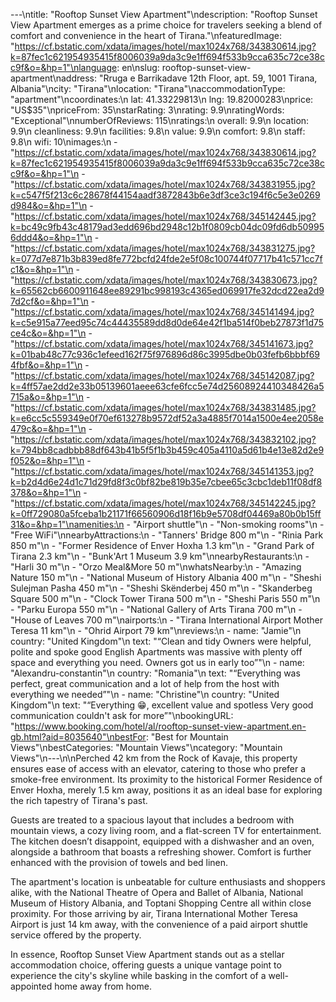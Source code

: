 ---\ntitle: "Rooftop Sunset View Apartment"\ndescription: "Rooftop Sunset View Apartment emerges as a prime choice for travelers seeking a blend of comfort and convenience in the heart of Tirana."\nfeaturedImage: "https://cf.bstatic.com/xdata/images/hotel/max1024x768/343830614.jpg?k=87fec1c621954935415f8006039a9da3c9e1ff694f533b9cca635c72ce38cc9f&o=&hp=1"\nlanguage: en\nslug: rooftop-sunset-view-apartment\naddress: "Rruga e Barrikadave 12th Floor, apt. 59, 1001 Tirana, Albania"\ncity: "Tirana"\nlocation: "Tirana"\naccommodationType: "apartment"\ncoordinates:\n  lat: 41.33229813\n  lng: 19.82000283\nprice: "US$35"\npriceFrom: 35\nstarRating: 3\nrating: 9.9\nratingWords: "Exceptional"\nnumberOfReviews: 115\nratings:\n  overall: 9.9\n  location: 9.9\n  cleanliness: 9.9\n  facilities: 9.8\n  value: 9.9\n  comfort: 9.8\n  staff: 9.8\n  wifi: 10\nimages:\n  - "https://cf.bstatic.com/xdata/images/hotel/max1024x768/343830614.jpg?k=87fec1c621954935415f8006039a9da3c9e1ff694f533b9cca635c72ce38cc9f&o=&hp=1"\n  - "https://cf.bstatic.com/xdata/images/hotel/max1024x768/343831955.jpg?k=c547f5f213c6c28678f44154aadf3872843b6e3df3ce3c194f6c5e3e0269d984&o=&hp=1"\n  - "https://cf.bstatic.com/xdata/images/hotel/max1024x768/345142445.jpg?k=bc49c9fb43c48179ad3edd696bd2948c12b1f0809cb04dc09fd6db509956ddd4&o=&hp=1"\n  - "https://cf.bstatic.com/xdata/images/hotel/max1024x768/343831275.jpg?k=077d7e871b3b839ed8fe772bcfd24fde2e5f08c100744f07717b41c571cc7fc1&o=&hp=1"\n  - "https://cf.bstatic.com/xdata/images/hotel/max1024x768/343830673.jpg?k=65562cb6600911648ee89291bc998193c4365ed069917fe32dcd22ea2d97d2cf&o=&hp=1"\n  - "https://cf.bstatic.com/xdata/images/hotel/max1024x768/345141494.jpg?k=c5e915a77eed95c74c44435589dd8d0de64e42f1ba514f0beb27873f1d75ce4c&o=&hp=1"\n  - "https://cf.bstatic.com/xdata/images/hotel/max1024x768/345141673.jpg?k=01bab48c77c936c1efeed162f75f976896d86c3995dbe0b03fefb6bbbf694fbf&o=&hp=1"\n  - "https://cf.bstatic.com/xdata/images/hotel/max1024x768/345142087.jpg?k=4ff57ae2dd2e33b05139601aeee63cfe6fcc5e74d25608924410348426a5715a&o=&hp=1"\n  - "https://cf.bstatic.com/xdata/images/hotel/max1024x768/343831485.jpg?k=e6cc5c559349e0f70ef613278b9572df52a3a4885f7014a1500e4ee2058e479c&o=&hp=1"\n  - "https://cf.bstatic.com/xdata/images/hotel/max1024x768/343832102.jpg?k=794bb8cadbbb88df643b41b5f5f1b3b459c405a4110a5d61b4e13e82d2e9f052&o=&hp=1"\n  - "https://cf.bstatic.com/xdata/images/hotel/max1024x768/345141353.jpg?k=b2d4d6e24d1c71d29fd8f3c0bf82be819b35e7cbee65c3cbc1deb11f08df8378&o=&hp=1"\n  - "https://cf.bstatic.com/xdata/images/hotel/max1024x768/345142245.jpg?k=0ff729080a5fceba1b21171f66560906d18f16b9e5708df04469a80b0b15ff31&o=&hp=1"\namenities:\n  - "Airport shuttle"\n  - "Non-smoking rooms"\n  - "Free WiFi"\nnearbyAttractions:\n  - "Tanners' Bridge 800 m"\n  - "Rinia Park 850 m"\n  - "Former Residence of Enver Hoxha 1.3 km"\n  - "Grand Park of Tirana 2.3 km"\n  - "Bunk'Art 1 Museum 3.9 km"\nnearbyRestaurants:\n  - "Harli 30 m"\n  - "Orzo Meal&More 50 m"\nwhatsNearby:\n  - "Amazing Nature 150 m"\n  - "National Museum of History Albania 400 m"\n  - "Sheshi Sulejman Pasha 450 m"\n  - "Sheshi Skënderbej 450 m"\n  - "Skanderbeg Square 500 m"\n  - "Clock Tower Tirana 500 m"\n  - "Sheshi Paris 550 m"\n  - "Parku Europa 550 m"\n  - "National Gallery of Arts Tirana 700 m"\n  - "House of Leaves 700 m"\nairports:\n  - "Tirana International Airport Mother Teresa 11 km"\n  - "Ohrid Airport 79 km"\nreviews:\n  - name: "Jamie"\n    country: "United Kingdom"\n    text: "“Clean and tidy
Owners were helpful, polite and spoke good English
Apartments was massive with plenty off space and everything you need. Owners got us in early too”"\n  - name: "Alexandru-constantin"\n    country: "Romania"\n    text: "“Everything was perfect, great communication and a lot of help from the host with everything we needed”"\n  - name: "Christine"\n    country: "United Kingdom"\n    text: "“Everything 😁, excellent value and spotless Very good communication couldn't ask for more”"\nbookingURL: "https://www.booking.com/hotel/al/rooftop-sunset-view-apartment.en-gb.html?aid=8035640"\nbestFor: "Best for Mountain Views"\nbestCategories: "Mountain Views"\ncategory: "Mountain Views"\n---\n\nPerched 42 km from the Rock of Kavaje, this property ensures ease of access with an elevator, catering to those who prefer a smoke-free environment. Its proximity to the historical Former Residence of Enver Hoxha, merely 1.5 km away, positions it as an ideal base for exploring the rich tapestry of Tirana's past.

Guests are treated to a spacious layout that includes a bedroom with mountain views, a cozy living room, and a flat-screen TV for entertainment. The kitchen doesn’t disappoint, equipped with a dishwasher and an oven, alongside a bathroom that boasts a refreshing shower. Comfort is further enhanced with the provision of towels and bed linen.

The apartment's location is unbeatable for culture enthusiasts and shoppers alike, with the National Theatre of Opera and Ballet of Albania, National Museum of History Albania, and Toptani Shopping Centre all within close proximity. For those arriving by air, Tirana International Mother Teresa Airport is just 14 km away, with the convenience of a paid airport shuttle service offered by the property.

In essence, Rooftop Sunset View Apartment stands out as a stellar accommodation choice, offering guests a unique vantage point to experience the city's skyline while basking in the comfort of a well-appointed home away from home.